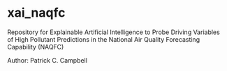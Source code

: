 # xai_naqfc
Repository for Explainable Artificial Intelligence to Probe Driving Variables of High Pollutant Predictions in the National Air Quality Forecasting Capability (NAQFC)

Author:  Patrick C. Campbell
